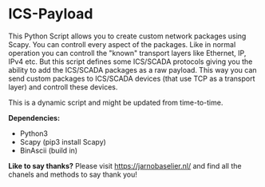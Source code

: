 # ICS-Payload
This Python Script allows you to create custom network packages using Scapy. You can controll every aspect of the packages. Like in normal operation you can controll the "known" transport layers like Ethernet, IP, IPv4 etc. But this script defines some ICS/SCADA protocols giving you the ability to add the ICS/SCADA packages as a raw payload. This way you can send custom packages to ICS/SCADA devices (that use TCP as a transport layer) and controll these devices.

This is a dynamic script and might be updated from time-to-time.

**Dependencies:**
- Python3
- Scapy (pip3 install Scapy)
- BinAscii (build in)

**Like to say thanks?**
Please visit https://jarnobaselier.nl/ and find all the chanels and methods to say thank you!
